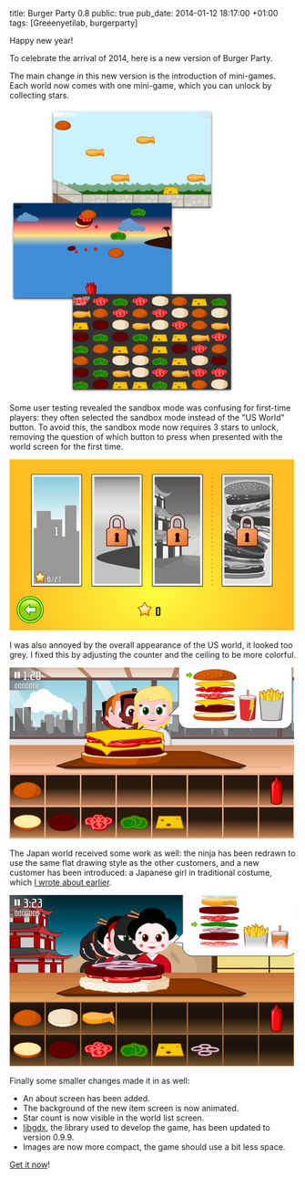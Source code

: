 title: Burger Party 0.8
public: true
pub_date: 2014-01-12 18:17:00 +01:00
tags: [Greeenyetilab, burgerparty]


Happy new year!

To celebrate the arrival of 2014, here is a new version of Burger Party.

The main change in this new version is the introduction of mini-games. Each world now comes with one mini-game, which you can unlock by collecting stars.

[![Mini games](/projects/burgerparty/0.8/thumb-minigames.png)](/projects/burgerparty/0.8/minigames.png)

Some user testing revealed the sandbox mode was confusing for first-time players: they often selected the sandbox mode instead of the "US World" button. To avoid this, the sandbox mode now requires 3 stars to unlock, removing the question of which button to press when presented with the world screen for the first time.

[![World Screen, first start](thumb-first-start.png)](first-start.png)

I was also annoyed by the overall appearance of the US world, it looked too grey. I fixed this by adjusting the counter and the ceiling to be more colorful.

[![More colorful counter](/projects/burgerparty/0.8/thumb-world-1.png)](/projects/burgerparty/0.8/world-1.png)

The Japan world received some work as well: the ninja has been redrawn to use the same flat drawing style as the other customers, and a new customer has been introduced: a Japanese girl in traditional costume, which [I wrote about earlier](/2013/japanese-girl).

[![Japanese girl](/projects/burgerparty/0.8/thumb-world-3.png)](/projects/burgerparty/0.8/world-3.png)

Finally some smaller changes made it in as well:

- An about screen has been added.
- The background of the new item screen is now animated.
- Star count is now visible in the world list screen.
- [libgdx][], the library used to develop the game, has been updated to version 0.9.9.
- Images are now more compact, the game should use a bit less space.

[Get it now](/projects/burgerparty/)!

[libgdx]: http://libgdx.badlogicgames.com/
